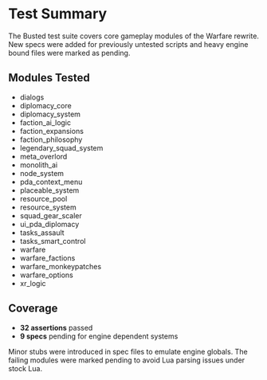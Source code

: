 # Test Summary

The Busted test suite covers core gameplay modules of the Warfare rewrite. New specs were added for previously untested scripts and heavy engine bound files were marked as pending.

## Modules Tested
- dialogs
- diplomacy_core
- diplomacy_system
- faction_ai_logic
- faction_expansions
- faction_philosophy
- legendary_squad_system
- meta_overlord
- monolith_ai
- node_system
- pda_context_menu
- placeable_system
- resource_pool
- resource_system
- squad_gear_scaler
- ui_pda_diplomacy
- tasks_assault
- tasks_smart_control
- warfare
- warfare_factions
- warfare_monkeypatches
- warfare_options
- xr_logic

## Coverage
- **32 assertions** passed
- **9 specs** pending for engine dependent systems

Minor stubs were introduced in spec files to emulate engine globals. The failing modules were marked pending to avoid Lua parsing issues under stock Lua.
